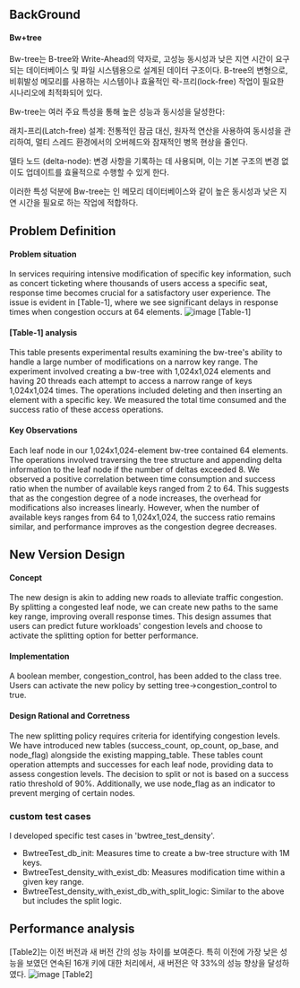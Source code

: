 ## BackGround
#### Bw+tree
Bw-tree는 B-tree와 Write-Ahead의 약자로, 고성능 동시성과 낮은 지연 시간이 요구되는 데이터베이스 및 파일 시스템용으로 설계된 데이터 구조이다. B-tree의 변형으로, 비휘발성 메모리를 사용하는 시스템이나 효율적인 락-프리(lock-free) 작업이 필요한 시나리오에 최적화되어 있다.

Bw-tree는 여러 주요 특성을 통해 높은 성능과 동시성을 달성한다:

래치-프리(Latch-free) 설계: 전통적인 잠금 대신, 원자적 연산을 사용하여 동시성을 관리하여, 멀티 스레드 환경에서의 오버헤드와 잠재적인 병목 현상을 줄인다.

델타 노드 (delta-node): 변경 사항을 기록하는 데 사용되며, 이는 기본 구조의 변경 없이도 업데이트를 효율적으로 수행할 수 있게 한다.

이러한 특성 덕분에 Bw-tree는 인 메모리 데이터베이스와 같이 높은 동시성과 낮은 지연 시간을 필요로 하는 작업에 적합하다.

## Problem Definition
#### Problem situation
In services requiring intensive modification of specific key information, such as concert ticketing where thousands of users access a specific seat, response time becomes crucial for a satisfactory user experience. The issue is evident in [Table-1], where we see significant delays in response times when congestion occurs at 64 elements.
![image](https://user-images.githubusercontent.com/96645965/216049878-15744ca6-9f01-40a6-a94e-8281c5cc9879.png)
[Table-1]
#### [Table-1] analysis
This table presents experimental results examining the bw-tree's ability to handle a large number of modifications on a narrow key range. The experiment involved creating a bw-tree with 1,024x1,024 elements and having 20 threads each attempt to access a narrow range of keys 1,024x1,024 times. The operations included deleting and then inserting an element with a specific key. We measured the total time consumed and the success ratio of these access operations.

#### Key Observations
Each leaf node in our 1,024x1,024-element bw-tree contained 64 elements. The operations involved traversing the tree structure and appending delta information to the leaf node if the number of deltas exceeded 8. We observed a positive correlation between time consumption and success ratio when the number of available keys ranged from 2 to 64. This suggests that as the congestion degree of a node increases, the overhead for modifications also increases linearly. However, when the number of available keys ranges from 64 to 1,024x1,024, the success ratio remains similar, and performance improves as the congestion degree decreases.

## New Version Design
#### Concept
The new design is akin to adding new roads to alleviate traffic congestion. By splitting a congested leaf node, we can create new paths to the same key range, improving overall response times. This design assumes that users can predict future workloads' congestion levels and choose to activate the splitting option for better performance.

#### Implementation
A boolean member, congestion_control, has been added to the class tree. Users can activate the new policy by setting tree->congestion_control to true.

#### Design Rational and Corretness
The new splitting policy requires criteria for identifying congestion levels. We have introduced new tables (success_count, op_count, op_base, and node_flag) alongside the existing mapping_table. These tables count operation attempts and successes for each leaf node, providing data to assess congestion levels. The decision to split or not is based on a success ratio threshold of 90%. Additionally, we use node_flag as an indicator to prevent merging of certain nodes.

### custom test cases
I developed specific test cases in 'bwtree_test_density'.
- BwtreeTest_db_init: Measures time to create a bw-tree structure with 1M keys.
- BwtreeTest_density_with_exist_db: Measures modification time within a given key range.
- BwtreeTest_density_with_exist_db_with_split_logic: Similar to the above but includes the split logic.

## Performance analysis
[Table2]는 이전 버전과 새 버전 간의 성능 차이를 보여준다. 특히 이전에 가장 낮은 성능을 보였던 연속된 16개 키에 대한 처리에서, 새 버전은 약 33%의 성능 향상을 달성하였다.
![image](https://user-images.githubusercontent.com/96645965/216049921-7d82db04-03f3-40b3-8ca7-34f1c4d63e6c.png)
[Table2]   
